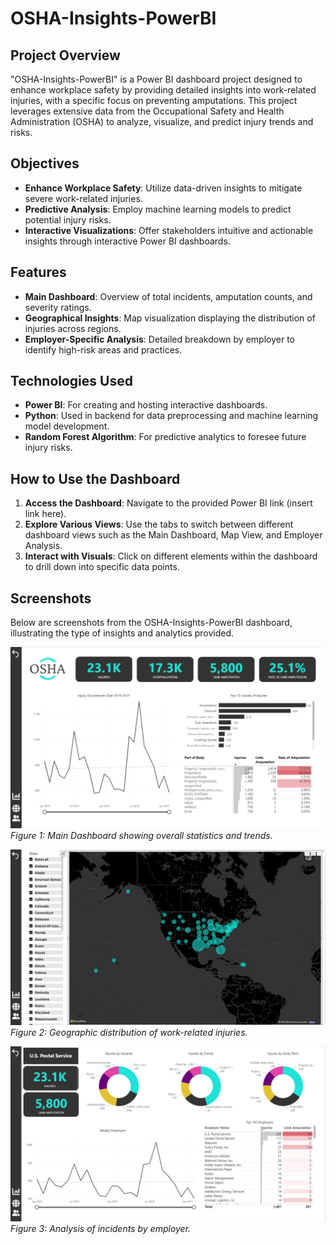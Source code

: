 # OSHA-Insights-PowerBI

## Project Overview
"OSHA-Insights-PowerBI" is a Power BI dashboard project designed to enhance workplace safety by providing detailed insights into work-related injuries, with a specific focus on preventing amputations. This project leverages extensive data from the Occupational Safety and Health Administration (OSHA) to analyze, visualize, and predict injury trends and risks.

## Objectives
- **Enhance Workplace Safety**: Utilize data-driven insights to mitigate severe work-related injuries.
- **Predictive Analysis**: Employ machine learning models to predict potential injury risks.
- **Interactive Visualizations**: Offer stakeholders intuitive and actionable insights through interactive Power BI dashboards.

## Features
- **Main Dashboard**: Overview of total incidents, amputation counts, and severity ratings.
- **Geographical Insights**: Map visualization displaying the distribution of injuries across regions.
- **Employer-Specific Analysis**: Detailed breakdown by employer to identify high-risk areas and practices.

## Technologies Used
- **Power BI**: For creating and hosting interactive dashboards.
- **Python**: Used in backend for data preprocessing and machine learning model development.
- **Random Forest Algorithm**: For predictive analytics to foresee future injury risks.

## How to Use the Dashboard
1. **Access the Dashboard**: Navigate to the provided Power BI link (insert link here).
2. **Explore Various Views**: Use the tabs to switch between different dashboard views such as the Main Dashboard, Map View, and Employer Analysis.
3. **Interact with Visuals**: Click on different elements within the dashboard to drill down into specific data points.

## Screenshots

Below are screenshots from the OSHA-Insights-PowerBI dashboard, illustrating the type of insights and analytics provided.

![Main Dashboard](Main_Dashboard.png)
*Figure 1: Main Dashboard showing overall statistics and trends.*

![Map Visualization](Map.png)
*Figure 2: Geographic distribution of work-related injuries.*

![Employer Details](EmployerDetail.png)
*Figure 3: Analysis of incidents by employer.*
